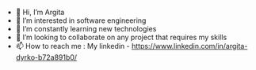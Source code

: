 - 👋 Hi, I’m Argita
- 👀 I’m interested in software engineering
- 🌱 I’m constantly learning new technologies
- 💞️ I’m looking to collaborate on any project that requires my skills
- 📫 How to reach me : My linkedin - https://www.linkedin.com/in/argita-dyrko-b72a891b0/

<!---
argitad/argitad is a ✨ special ✨ repository because its `README.md` (this file) appears on your GitHub profile.
You can click the Preview link to take a look at your changes.
--->
